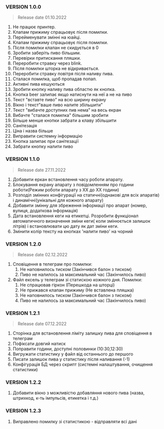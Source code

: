 ### VERSION 1.0.0
> Release date 01.10.2022
1. Не працює принтер. 
2. Клапам прижиму спрацьовує після помилки. 
3. Перейменувати змінні на юайці.
4. Клапам прижиму спрацьовує після помилки. 
5. Після помилки клапан не скидується в 0 
6. Зробити заберіть пиво більшим. 
7. Перевірки притискання пляшки.
8. Переробити стравку через blink.
9. Після помилки шторка не відкривається. 
10. Переробити стравку повітря після наливу пива.
11. Сталася помилка, щоб пропадав попап.
12. Активні пива кешуються
13. Зробити кнопку наливу пива областю як кнопка. 
14. Кнопка beer залипає якщо натиснути на неї а не на пиво
15. Текст "вставте пиво" на всю ширину екрану
16. Вікно і текст"ваше пиво налите збільшити" 
17. Текст "вибачте доступних пив нема" на весь екран
18. Вибачте "сталася помилка" більшим зробити 
19. Більше менше кнопки забрати а клаву збільшити 
20. Санітезація 
21. Ціна і назва більше 
22. Виправити системну інформацію 
23. Кнопка залипає при санітезації
24. Забрати кнопку налити пиво
### VERSION 1.1.0
> Release date 27.11.2022
1. Добавити еркан встановлення часу роботи апарату.
2. Блокування екрану апарату з повідомленням про години роботи(Режим роботи апарату з ХХ до ХХ години)
3. Розподіл змінних конфігурації на статичні(однакові для всіх апаратів) і динамічні(унікальні для кожного апарату)
4. Добавити змінну для збреження інформації про апарат (номер, вулиця, додаткова інформація)
5. Дата встановлення кеги на етикетці. Розробити функціонал автоматичного визначення зміни кеги( коли змінюється залишок літрів) і встановлювати цю дату як дат зміни кеги.
6. Змінити колір тексту на кнопках 'налити пиво' на чорний

### VERSION 1.2.0
> Release date 02.12.2022
1. Сповіщення в телеграм про помилки:
   1. Не наповнилось тиском (Закінчився балон з тиском)
   2. Пиво не налилось за максимальний час (Закінчилось пиво)
2. Файл ексель у телеграм зі статискою кожного дня. Помилки:
   1. Не спрацював гіркон (Перешкода на шторці)
   2. Не прижався клапан прижиму (Не вставлена пляшка)
   3. Не наповнилось тиском (Закінчився балон з тиском)
   4. Пиво не налилось за максимальний час (Закінчилось пиво)

### VERSION 1.2.1
> Release date 07.12.2022
1. Сторінка для встановлення ліміту залишку пива для сповіщення в телеграм
2. Пофіксати довгий натиск
3. Поправити години, доступні половинки (10:30,12:30)
4. Вигружати статистику у файл від останнього до першого
5. Писати залишок пива у статистику після наливання (-1)
6. Конфігурація БД через скрипт (системні налаштування, очищення статистики)

### VERSION 1.2.2
1. Добавити вікно з можливістю добавляння нового пива (назва, штрихкод, к-ть імпульсів, етикетка і т.д.)

### VERSION 1.2.3
1. Виправлено помилку зі статистикою - відправляти всі дані
